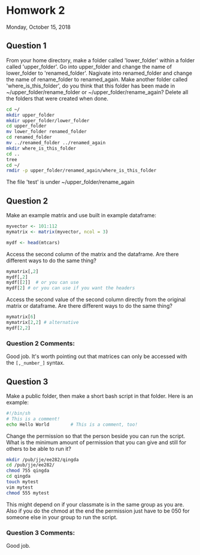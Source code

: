 Homwork 2
=======
Monday, October 15, 2018

## Question 1

From your home directory, make a folder called 'lower_folder' within a folder called 'upper_folder'. Go into upper_folder and change the name of lower_folder to 'renamed_folder'. Nagivate into renamed_folder and change the name of rename_folder to renamed_again. Make another folder called 'where_is_this_folder', do you think that this folder has been made in ~/upper_folder/rename_folder or ~/upper_folder/rename_again? Delete all the folders that were created when done. 


```bash
cd ~/
mkdir upper_folder
mkdir upper_folder/lower_folder
cd upper_folder
mv lower_folder renamed_folder
cd renamed_folder
mv ../renamed_folder ../renamed_again
mkdir where_is_this_folder
cd ..
tree
cd ~/
rmdir -p upper_folder/renamed_again/where_is_this_folder
```

The file 'test' is under ~/upper_folder/rename_again

## Question 2

Make an example matrix and use built in example dataframe:

```R
myvector <- 101:112
mymatrix <- matrix(myvector, ncol = 3)

mydf <- head(mtcars) 
```

Access the second column of the matrix and the dataframe. Are there different ways to do the same thing? 

```R
mymatrix[,2]
mydf[,2]
mydf[[2]]  # or you can use
mydf[2] # or you can use if you want the headers
```

Access the second value of the second column directly from the original matrix or dataframe.  Are there different ways to do the same thing? 

```R
mymatrix[6]
mymatrix[2,2] # alternative
mydf[2,2]
```

### Question 2 Comments:

Good job. It's worth pointing out that matrices can only be accessed with the ```[,_number_]``` syntax.

## Question 3


Make a public folder, then make a short bash script in that folder. Here is an example:

```bash
#!/bin/sh
# This is a comment!
echo Hello World        # This is a comment, too!
```

Change the permission so that the person beside you can run the script. What is the minimum amount of permission that you can give and still for others to be able to run it?

```bash
mkdir /pub/jje/ee282/qingda
cd /pub/jje/ee282/
chmod 755 qingda
cd qingda
touch mytest
vim mytest
chmod 555 mytest
```

This might depend on if your classmate is in the same group as you are. Also if you do the chmod at the end the permission just have to be 050 for someone else in your group to run the script. 

### Question 3 Comments:

Good job.
